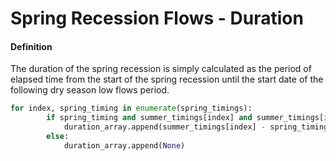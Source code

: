 # Spring Recession Flows - Duration

#### Definition

The duration of the spring recession is simply calculated as the period of elapsed time from the start of the spring recession until the start date of the following dry season low flows period.

```py
for index, spring_timing in enumerate(spring_timings):
        if spring_timing and summer_timings[index] and summer_timings[index] > spring_timing:
            duration_array.append(summer_timings[index] - spring_timing)
        else:
            duration_array.append(None)
```



